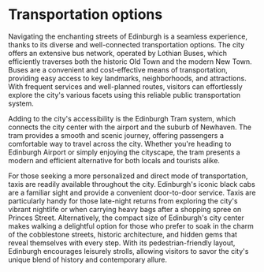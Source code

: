 # Transportation options

Navigating the enchanting streets of Edinburgh is a seamless experience, thanks to its diverse and well-connected transportation options. The city offers an extensive bus network, operated by Lothian Buses, which efficiently traverses both the historic Old Town and the modern New Town. Buses are a convenient and cost-effective means of transportation, providing easy access to key landmarks, neighborhoods, and attractions. With frequent services and well-planned routes, visitors can effortlessly explore the city's various facets using this reliable public transportation system.

Adding to the city's accessibility is the Edinburgh Tram system, which connects the city center with the airport and the suburb of Newhaven. The tram provides a smooth and scenic journey, offering passengers a comfortable way to travel across the city. Whether you're heading to Edinburgh Airport or simply enjoying the cityscape, the tram presents a modern and efficient alternative for both locals and tourists alike.

For those seeking a more personalized and direct mode of transportation, taxis are readily available throughout the city. Edinburgh's iconic black cabs are a familiar sight and provide a convenient door-to-door service. Taxis are particularly handy for those late-night returns from exploring the city's vibrant nightlife or when carrying heavy bags after a shopping spree on Princes Street. Alternatively, the compact size of Edinburgh's city center makes walking a delightful option for those who prefer to soak in the charm of the cobblestone streets, historic architecture, and hidden gems that reveal themselves with every step. With its pedestrian-friendly layout, Edinburgh encourages leisurely strolls, allowing visitors to savor the city's unique blend of history and contemporary allure.